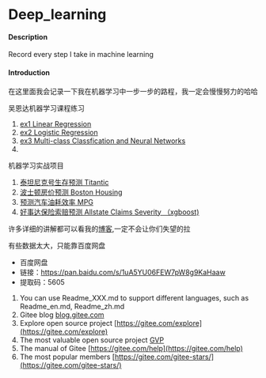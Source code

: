 # Deep_learning

#### Description
Record every step I take in machine learning

#### Introduction

在这里面我会记录一下我在机器学习中一步一步的路程，我一定会慢慢努力的哈哈

吴恩达机器学习课程练习
1. [ex1 Linear Regression](https://blog.csdn.net/weixin_45508265/article/details/112690593)
2. [ex2 Logistic Regression](https://blog.csdn.net/weixin_45508265/article/details/113062255)
3. [ex3 Multi-class Classfication and Neural Networks](https://blog.csdn.net/weixin_45508265/article/details/113504698)
4. 

机器学习实战项目
1. [泰坦尼克号生存预测 Titantic](https://blog.csdn.net/weixin_45508265/article/details/112703541)
2. [波士顿房价预测 Boston Housing](https://blog.csdn.net/weixin_45508265/article/details/113255859)
3. [预测汽车油耗效率 MPG](https://blog.csdn.net/weixin_45508265/article/details/113577921)
4. [好事达保险索赔预测 Allstate Claims Severity （xgboost)](https://blog.csdn.net/weixin_45508265/article/details/113601400)

许多详细的讲解都可以看我的[博客](https://blog.csdn.net/weixin_45508265/category_10742675.html),一定不会让你们失望的拉


有些数据太大，只能靠百度网盘
- 百度网盘
- 链接：[https://pan.baidu.com/s/1uA5YU06FEW7pW8g9KaHaaw ](https://pan.baidu.com/s/1uA5YU06FEW7pW8g9KaHaaw )
- 提取码：5605 


1.  You can use Readme\_XXX.md to support different languages, such as Readme\_en.md, Readme\_zh.md
2.  Gitee blog [blog.gitee.com](https://blog.gitee.com)
3.  Explore open source project [https://gitee.com/explore](https://gitee.com/explore)
4.  The most valuable open source project [GVP](https://gitee.com/gvp)
5.  The manual of Gitee [https://gitee.com/help](https://gitee.com/help)
6.  The most popular members  [https://gitee.com/gitee-stars/](https://gitee.com/gitee-stars/)

